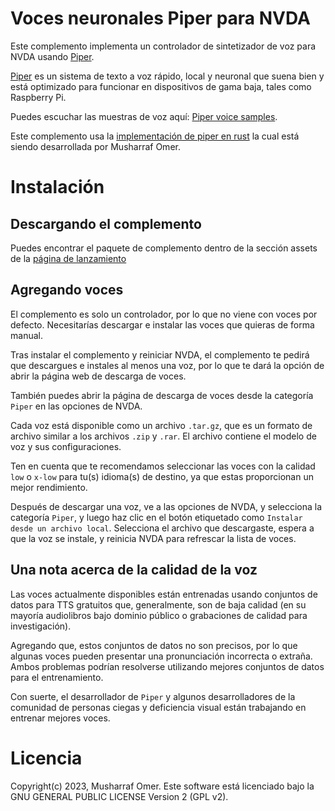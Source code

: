 # Voces neuronales Piper para NVDA

Este complemento implementa un controlador de sintetizador de voz para NVDA usando [Piper](https://github.com/rhasspy/piper).

[Piper](https://github.com/rhasspy/piper) es un sistema de texto a voz rápido, local y neuronal que suena bien y está optimizado para funcionar en dispositivos de gama baja, tales como Raspberry Pi.

Puedes escuchar las muestras de voz aquí: [Piper voice samples](https://rhasspy.github.io/piper-samples/).

Este complemento usa la [implementación de piper en rust](https://github.com/mush42/piper-rs) la cual está siendo desarrollada por Musharraf Omer.


# Instalación

## Descargando el complemento

Puedes encontrar el paquete de complemento dentro de la sección assets de la [página de lanzamiento](https://github.com/mush42/piper-nvda/releases/latest)

## Agregando voces

El complemento es solo un controlador, por lo que no viene con voces por defecto. Necesitarías descargar e instalar las voces que quieras de forma manual.

Tras instalar el complemento y reiniciar NVDA, el complemento te pedirá que descargues e instales al menos una voz, por lo que te dará la opción de abrir la página web de descarga de voces.

También puedes abrir la página de descarga de voces desde la categoría `Piper` en las opciones de NVDA.

Cada voz está disponible como un archivo `.tar.gz`, que es un formato de archivo similar a los archivos `.zip` y `.rar`. El archivo contiene el modelo de voz y sus configuraciones.

Ten en cuenta que te recomendamos seleccionar las voces con la calidad  `low` o `x-low` para tu(s) idioma(s) de destino, ya que estas proporcionan un mejor rendimiento.

Después de descargar una voz, ve a las opciones de NVDA, y selecciona la categoría `Piper`, y luego haz clic en el botón etiquetado como `Instalar desde un archivo local`. Selecciona el archivo que descargaste, espera a que la voz se instale, y reinicia NVDA para refrescar la lista de voces.

## Una nota acerca de la calidad de la voz

Las voces actualmente disponibles están entrenadas usando conjuntos de datos para TTS gratuitos que, generalmente, son de baja calidad (en su mayoría audiolibros bajo dominio público o grabaciones de calidad para investigación).

Agregando que, estos conjuntos de datos no son precisos, por lo que algunas voces pueden presentar una pronunciación incorrecta o extraña. Ambos problemas podrían resolverse utilizando mejores conjuntos de datos para el entrenamiento.

Con suerte, el desarrollador de `Piper` y algunos desarrolladores de la comunidad de personas ciegas y deficiencia visual están trabajando en entrenar mejores voces.

# Licencia

Copyright(c) 2023, Musharraf Omer. Este software está licenciado bajo la GNU GENERAL PUBLIC LICENSE Version 2 (GPL v2).
